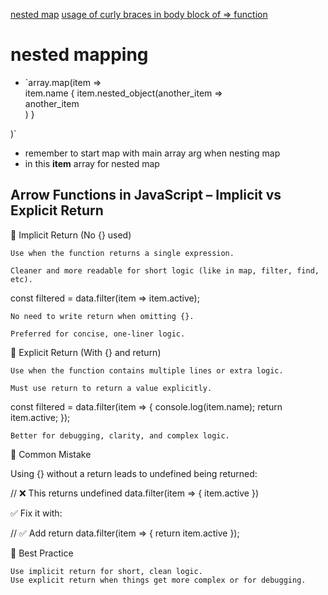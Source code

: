 [nested map](#nested-mapping)
[usage of curly braces in body block of => function](#arrow-functions-in-javascript--implicit-vs-explicit-return)

# nested mapping
- `array.map(item => <div> 
    item.name
    {
        item.nested_object(another_item => <div>
        another_item 
        </div>)
    }
</div>)`

- remember to start map with main array arg when nesting map 
- in this **item** array for nested map


## Arrow Functions in JavaScript – Implicit vs Explicit Return
🔹 Implicit Return (No {} used)

    Use when the function returns a single expression.

    Cleaner and more readable for short logic (like in map, filter, find, etc).

const filtered = data.filter(item => item.active);

    No need to write return when omitting {}.

    Preferred for concise, one-liner logic.

🔹 Explicit Return (With {} and return)

    Use when the function contains multiple lines or extra logic.

    Must use return to return a value explicitly.

const filtered = data.filter(item => {
  console.log(item.name);
  return item.active;
});

    Better for debugging, clarity, and complex logic.

🔸 Common Mistake

Using {} without a return leads to undefined being returned:

// ❌ This returns undefined
data.filter(item => { item.active }) 

✅ Fix it with:

// ✅ Add return
data.filter(item => { return item.active });

🧠 Best Practice

    Use implicit return for short, clean logic.
    Use explicit return when things get more complex or for debugging.

